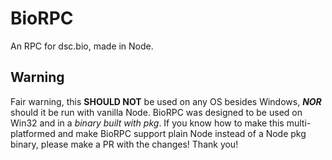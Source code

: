 # BioRPC
An RPC for dsc.bio, made in Node.

## Warning
Fair warning, this __SHOULD NOT__ be used on any OS besides Windows, ***NOR*** should it be run with vanilla Node. BioRPC was designed to be used on Win32 and in a _binary built with pkg_. If you know how to make this multi-platformed and make BioRPC support plain Node instead of a Node pkg binary, please make a PR with the changes! Thank you!
